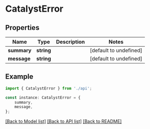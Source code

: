 # CatalystError


## Properties

Name | Type | Description | Notes
------------ | ------------- | ------------- | -------------
**summary** | **string** |  | [default to undefined]
**message** | **string** |  | [default to undefined]

## Example

```typescript
import { CatalystError } from './api';

const instance: CatalystError = {
    summary,
    message,
};
```

[[Back to Model list]](../README.md#documentation-for-models) [[Back to API list]](../README.md#documentation-for-api-endpoints) [[Back to README]](../README.md)
